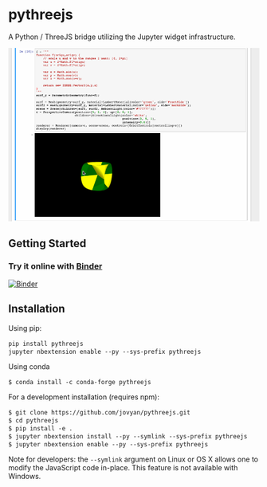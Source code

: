 pythreejs
=========

A Python / ThreeJS bridge utilizing the Jupyter widget infrastructure.

![Screencast](/screencast.gif)

Getting Started
---------------

### Try it online with [Binder](http://mybinder.org/)

[![Binder](http://mybinder.org/badge.svg)](http://mybinder.org:/repo/jovyan/pythreejs/notebooks/examples)

Installation
------------

Using pip:

```
pip install pythreejs
jupyter nbextension enable --py --sys-prefix pythreejs
```

Using conda

```
$ conda install -c conda-forge pythreejs
```

For a development installation (requires npm):

```
$ git clone https://github.com/jovyan/pythreejs.git
$ cd pythreejs
$ pip install -e .
$ jupyter nbextension install --py --symlink --sys-prefix pythreejs
$ jupyter nbextension enable --py --sys-prefix pythreejs
```

Note for developers: the `--symlink` argument on Linux or OS X allows one to
modify the JavaScript code in-place. This feature is not available
with Windows.
